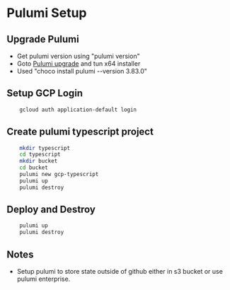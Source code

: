 # Pulumi Setup

## Upgrade Pulumi

- Get pulumi version using "pulumi version"
- Goto [Pulumi upgrade](https://pulumi.com/docs/reference/install/) and tun x64 installer
- Used "choco install pulumi --version 3.83.0"

## Setup GCP Login

```bash
    gcloud auth application-default login
```

## Create pulumi typescript project

```bash
    mkdir typescript
    cd typescript
    mkdir bucket
    cd bucket
    pulumi new gcp-typescript
    pulumi up
    pulumi destroy
```

## Deploy and Destroy

```bash
    pulumi up
    pulumi destroy
```

## Notes

- Setup pulumi to store state outside of github either in s3 bucket or use pulumi enterprise.
